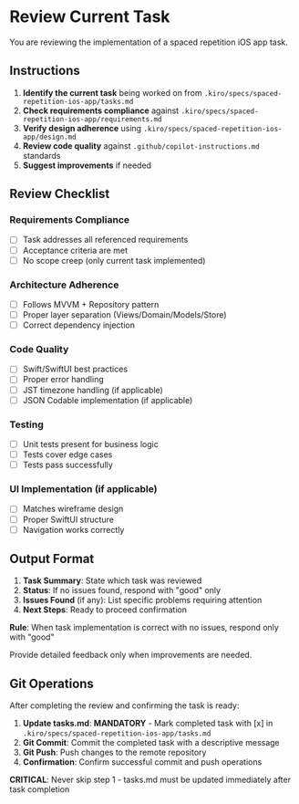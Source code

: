 # Review Current Task

You are reviewing the implementation of a spaced repetition iOS app task.

## Instructions

1. **Identify the current task** being worked on from `.kiro/specs/spaced-repetition-ios-app/tasks.md`
2. **Check requirements compliance** against `.kiro/specs/spaced-repetition-ios-app/requirements.md`
3. **Verify design adherence** using `.kiro/specs/spaced-repetition-ios-app/design.md`
4. **Review code quality** against `.github/copilot-instructions.md` standards
5. **Suggest improvements** if needed

## Review Checklist

### Requirements Compliance
- [ ] Task addresses all referenced requirements
- [ ] Acceptance criteria are met
- [ ] No scope creep (only current task implemented)

### Architecture Adherence
- [ ] Follows MVVM + Repository pattern
- [ ] Proper layer separation (Views/Domain/Models/Store)
- [ ] Correct dependency injection

### Code Quality
- [ ] Swift/SwiftUI best practices
- [ ] Proper error handling
- [ ] JST timezone handling (if applicable)
- [ ] JSON Codable implementation (if applicable)

### Testing
- [ ] Unit tests present for business logic
- [ ] Tests cover edge cases
- [ ] Tests pass successfully

### UI Implementation (if applicable)
- [ ] Matches wireframe design
- [ ] Proper SwiftUI structure
- [ ] Navigation works correctly

## Output Format

1. **Task Summary**: State which task was reviewed
2. **Status**: If no issues found, respond with "good" only
3. **Issues Found** (if any): List specific problems requiring attention
4. **Next Steps**: Ready to proceed confirmation

**Rule**: When task implementation is correct with no issues, respond only with "good"

Provide detailed feedback only when improvements are needed.

## Git Operations

After completing the review and confirming the task is ready:

1. **Update tasks.md**: **MANDATORY** - Mark completed task with [x] in `.kiro/specs/spaced-repetition-ios-app/tasks.md`
2. **Git Commit**: Commit the completed task with a descriptive message
3. **Git Push**: Push changes to the remote repository
4. **Confirmation**: Confirm successful commit and push operations

**CRITICAL**: Never skip step 1 - tasks.md must be updated immediately after task completion